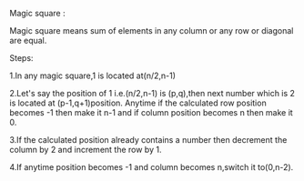 Magic square :

Magic square means sum of elements in any column or any row or diagonal are equal.

Steps:

1.In any magic square,1 is located at(n/2,n-1)

2.Let's say the position of 1 i.e.(n/2,n-1) is (p,q),then next number which is 2 is located at (p-1,q+1)position.
   Anytime if the calculated row position becomes -1 then make it n-1 and if column position becomes n then make it 0.
   
3.If the calculated position already contains a number then decrement the column by 2 and increment the row by 1.

4.If anytime position becomes -1 and column becomes n,switch it to(0,n-2).
